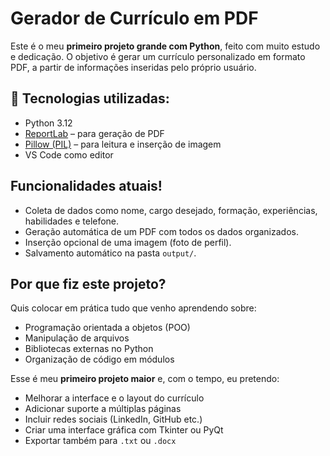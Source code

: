 # Gerador de Currículo em PDF

Este é o meu **primeiro projeto grande com Python**, feito com muito estudo e dedicação. O objetivo é gerar um currículo personalizado em formato PDF, a partir de informações inseridas pelo próprio usuário.

## 🔧 Tecnologias utilizadas:

- Python 3.12
- [ReportLab](https://www.reportlab.com/) – para geração de PDF
- [Pillow (PIL)](https://python-pillow.org/) – para leitura e inserção de imagem
- VS Code como editor

## Funcionalidades atuais!

- Coleta de dados como nome, cargo desejado, formação, experiências, habilidades e telefone.
- Geração automática de um PDF com todos os dados organizados.
- Inserção opcional de uma imagem (foto de perfil).
- Salvamento automático na pasta `output/`.

## Por que fiz este projeto?

Quis colocar em prática tudo que venho aprendendo sobre:
- Programação orientada a objetos (POO)
- Manipulação de arquivos
- Bibliotecas externas no Python
- Organização de código em módulos

Esse é meu **primeiro projeto maior** e, com o tempo, eu pretendo:

- Melhorar a interface e o layout do currículo
- Adicionar suporte a múltiplas páginas
- Incluir redes sociais (LinkedIn, GitHub etc.)
- Criar uma interface gráfica com Tkinter ou PyQt
- Exportar também para `.txt` ou `.docx`
